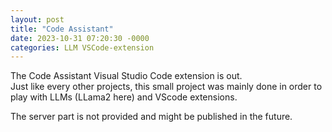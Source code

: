 ```yaml
---
layout: post
title: "Code Assistant"
date: 2023-10-31 07:20:30 -0000
categories: LLM VSCode-extension
---
```


The Code Assistant Visual Studio Code extension is out.  
Just like every other projects, this small project was mainly done in order to play with LLMs (LLama2 here) and VScode extensions.

The server part is not provided and might be published in the future.
